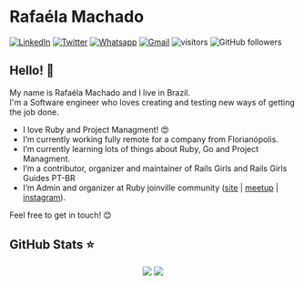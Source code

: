 # Rafaéla Machado
[![LinkedIn](https://img.shields.io/badge/-rafaelamachado-blue?logo=linkedin&style=flat-square)](https://www.linkedin.com/in/mmrafaela/)
[![Twitter](https://img.shields.io/badge/twitter-%231DA1F2.svg?&style=flat-square&logo=twitter&logoColor=white)](https://twitter.com/hmmrafaela)
[![Whatsapp](https://img.shields.io/badge/-Whatsapp-4CA143?style=flat-square&labelColor=4CA143&logo=whatsapp&logoColor=white&link=https://web.whatsapp.com/send?phone=+5547997390128)](https://web.whatsapp.com/send?phone=+5547997390128) 
[![Gmail](https://img.shields.io/badge/-mmachado.rafaela%40gmail.com-red?logo=gmail&logoColor=white&style=flat-square)](mailto:mmachado.rafaela@gmail.com)
![visitors](https://visitor-badge.glitch.me/badge?page_id=rafaelamachado.visitor-badge)
![GitHub followers](https://img.shields.io/github/followers/rafaelamachado?style=social)

## Hello! 👋
My name is Rafaéla Machado and I live in Brazil.  
I'm a Software engineer who loves creating and testing new ways of getting the job done.

- I love Ruby and Project Managment! :heart_eyes:
- I’m currently working fully remote for a company from Florianópolis.
- I’m currently learning lots of things about Ruby, Go and Project Managment.
- I’m a contributor, organizer and  maintainer of Rails Girls and Rails Girls Guides PT-BR
- I’m Admin and organizer at Ruby joinville community ([site](http://ruby.joinville.br/) | [meetup](https://www.meetup.com/pt-BR/Ruby-Joinville/?_locale=pt-BR) | [instagram](https://www.instagram.com/ruby_jlle/)). 


Feel free to get in touch! :blush:


## GitHub Stats ⭐

<p align = "center">
  <img src = "https://github-readme-stats.vercel.app/api?username=rafaelamachado&show_icons=true&theme=merko&line_height=27">
  <img src = "https://github-readme-stats.vercel.app/api/top-langs/?username=rafaelamachado&theme=merko">
</p>
